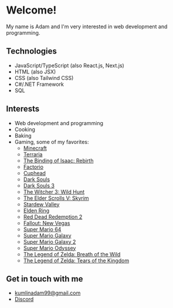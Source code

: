# Welcome!
My name is Adam and I'm very interested in web development and programming.

## Technologies
- JavaScript/TypeScript (also React.js, Next.js)
- HTML (also JSX)
- CSS (also Tailwind CSS)
- C#/.NET Framework
- SQL

## Interests
- Web development and programming
- Cooking
- Baking
- Gaming, some of my favorites:
  - [Minecraft](https://www.minecraft.net/en-us)
  - [Terraria](https://store.steampowered.com/app/105600/Terraria/)
  - [The Binding of Isaac: Rebirth](https://store.steampowered.com/app/250900/The_Binding_of_Isaac_Rebirth/)
  - [Factorio](https://store.steampowered.com/app/427520/Factorio/)
  - [Cuphead](https://store.steampowered.com/app/268910/Cuphead/)
  - [Dark Souls](https://store.steampowered.com/app/570940/DARK_SOULS_REMASTERED/)
  - [Dark Souls 3](https://store.steampowered.com/app/374320/DARK_SOULS_III/)
  - [The Witcher 3: Wild Hunt](https://store.steampowered.com/app/292030/The_Witcher_3_Wild_Hunt/)
  - [The Elder Scrolls V: Skyrim](https://store.steampowered.com/app/72850/The_Elder_Scrolls_V_Skyrim/)
  - [Stardew Valley](https://store.steampowered.com/app/413150/Stardew_Valley/)
  - [Elden Ring](https://store.steampowered.com/app/1245620/ELDEN_RING/)
  - [Red Dead Redemption 2](https://store.steampowered.com/app/1174180/Red_Dead_Redemption_2/)
  - [Fallout: New Vegas](https://store.steampowered.com/app/22380/Fallout_New_Vegas/)
  - [Super Mario 64](https://www.amazon.com/Super-Mario-3D-All-Stars-Nintendo-Switch/dp/B08HF8KKT6/ref=sr_1_2?crid=3BU444PDQND8H&keywords=mario%2Ballstars&qid=1699871332&sprefix=mario%2Ballstar%2Caps%2C183&sr=8-2&th=1)
  - [Super Mario Galaxy](https://www.amazon.com/Super-Mario-3D-All-Stars-Nintendo-Switch/dp/B08HF8KKT6/ref=sr_1_2?crid=3BU444PDQND8H&keywords=mario%2Ballstars&qid=1699871332&sprefix=mario%2Ballstar%2Caps%2C183&sr=8-2&th=1)
  - [Super Mario Galaxy 2](https://www.amazon.com/Super-Mario-Galaxy-2-Wii/dp/B002BSA388)
  - [Super Mario Odyssey](https://www.amazon.com/Super-Mario-Odyssey-Nintendo-Switch/dp/B01MUA0D2A)
  - [The Legend of Zelda: Breath of the Wild](https://www.amazon.com/Legend-Zelda-Breath-Wild-switch-Nintendo/dp/B01N1083WZ)
  - [The Legend of Zelda: Tears of the Kingdom](https://www.amazon.com/Legend-Zelda-Kingdom-Nintendo-International-Version/dp/B0BV8XX3FF/ref=sr_1_4?crid=HGYFNQEZ0OJO&keywords=tears+of+the+kingdom&qid=1699871752&sprefix=tears%2Caps%2C187&sr=8-4)

## Get in touch with me
- [kumlinadam99@gmail.com](mailto:kumlinadam99@gmail.com)
- [Discord](https://discord.com/users/177812688120971264)
